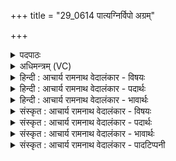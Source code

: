 +++
title = "29_0614 पात्यग्निर्विपो अग्रम्"

+++
<details><summary>पदपाठः</summary>

पा꣡ति꣢꣯। अ꣣ग्निः꣢। वि꣣पः꣢। अ꣡ग्र꣢꣯म्। प꣣द꣢म्। वेः। पा꣡ति꣢꣯। य꣣ह्वः꣢। च꣡र꣢꣯णम्। सू꣡र्य꣢꣯स्य। पा꣡ति꣢꣯। ना꣡भा꣢꣯। स꣣प्त꣡शी꣢र्षाणम्। स꣣प्त꣢। शी꣣र्षाणम्। अग्निः꣢। पा꣡ति꣢꣯। दे꣣वा꣡ना꣢म्। उ꣣पमा꣡द꣢म्। उ꣣प। मा꣡द꣢꣯म्। ऋ꣣ष्वः꣢। ६१४।
</details>

<details><summary>अधिमन्त्रम् (VC)</summary>

- अग्निः
- विश्वामित्रो गाथिनः
- त्रिष्टुप्
- धैवतः
- आरण्यं काण्डम्
</details>

<details><summary>हिन्दी : आचार्य रामनाथ वेदालंकार - विषयः</summary>

अगले मन्त्र में परमेश्वर की महिमा का वर्णन है।
</details>

<details><summary>हिन्दी : आचार्य रामनाथ वेदालंकार - पदार्थः</summary>

पदार्थान्वयभाषाः -  (विपः) मेधावी (अग्निः) अग्रनायक जगदीश्वर (वेः) पक्षी की अथवा वेगवान् पवन की (अग्रम्) अग्रगामी (पदम्) उड़ान की (पाति) रक्षा करता है। (यह्वः) वही महान् जगदीश्वर (सूर्यस्य) सूर्य के (चरणम्) संवत्सरचक्रप्रवर्तन आदि व्यापार की (पाति) रक्षा करता है। (अग्निः) वही अग्रगन्ता जगदीश्वर (नाभा) केन्द्रभूत हृदय अथवा मस्तिष्क में (सप्तशीर्षाणम्) मन, बुद्धि तथा पञ्च ज्ञानेन्द्रिय रूप सात शीर्षस्थ प्राणों के स्वामी जीवात्मा की (पाति) रक्षा करता है। (ऋष्वः) वही दर्शनीय जगदीश्वर (देवानाम्) विद्वानों के (उपमादम्) यज्ञ की (पाति) रक्षा करता है ॥१३॥ इस मन्त्र में ‘पाति’ की अनेक बार आवृत्ति में लाटानुप्रास अलङ्कार है। पुनः-पुनः ‘पाति’ कहने से यह सूचित होता है कि इसी प्रकार अन्यों के भी कर्मों की जगदीश्वर रक्षा करता है। पूर्वार्ध में पठित भी ‘अग्निः’ पद को उत्तरार्ध में पुनः पठित करने से यह सूचित होता है कि उत्तरार्ध की अर्थयोजना पृथक् करनी है ॥१३॥
</details>

<details><summary>हिन्दी : आचार्य रामनाथ वेदालंकार - भावार्थः</summary>

भावार्थभाषाः -  जगदीश्वर ही सूर्य, वायु, पृथिवी, चन्द्र आदि के, जीवात्मा, मन, बुद्धि, प्राण, इन्द्रियों आदि के और सब विद्वान् लोगों के यज्ञमय व्यापार का रक्षक होता है ॥१३॥ इस दशति में प्रजापति, सोम, अग्नि, अपांनपात् एवं इन्द्र नामों से जगदीश्वर की महिमा का वर्णन होने से, तेज और यश की प्रार्थना होने से तथा दिव्य रात्रि का वर्णन होने से इस दशति के विषय की पूर्वदशति के विषय के साथ संगति है ॥ षष्ठ प्रपाठक में तृतीयार्ध की तृतीय दशति समाप्त ॥ षष्ठ अध्याय में तृतीय खण्ड समाप्त ॥
</details>

<details><summary>संस्कृत : आचार्य रामनाथ वेदालंकार - विषयः</summary>

अथ जगदीश्वरस्य महिमानं वर्णयति।
</details>

<details><summary>संस्कृत : आचार्य रामनाथ वेदालंकार - पदार्थः</summary>

पदार्थान्वयभाषाः -  (विपः२) मेधावी। विपः इति मेधाविनामसु पठितम्। निघं० ३।१५। (अग्निः) अग्रणीः। जगदीश्वरः (वेः) पक्षिणः, गन्तुः पवनस्य वा। विः इति शकुनिनाम, वेतेर्गतिकर्मणः। निरु० २।६। (अग्रम्) अग्रगन्तृ (पदम्) उड्डयनं गमनं वा। पद गतौ, दिवादिः। (पाति) रक्षति। (यह्वः) स एव महान् जगदीश्वरः। यह्वः इति महन्नाम। निघं० ३।३। यह्व इति महतो नामधेयम्, यातश्च हूतश्च भवति। निरु० ८।८। (सूर्यस्य) आदित्यस्य (चरणम्) संवत्सरचक्रप्रवर्तनादिव्यापारम् (पाति) रक्षति। (अग्निः) स एव अग्रणीः जगदीश्वरः (नाभा) नाभौ, केन्द्रभूते हृदये मस्तिष्के वा। नाभिशब्दात् ‘सुपां सुलुक्०। अ० ७।१।३९’ इति सप्तम्या आकारादेशः। (सप्तशीर्षाणम्३) सप्त शिरांसि शीर्षण्या प्राणाः मनोबुद्धिज्ञानेन्द्रियरूपाः यस्य तं जीवात्मानम्। अत्र ‘शीर्षंश्छन्दसि। अ० ६।१।६०’ इति शिरसः शीर्षन्नादेशः। (पाति) रक्षति। (ऋष्वः) स एव दर्शनीयः जगदीश्वरः। ऋषी गतौ तुदादिः, दर्शनार्थोऽप्ययं दृश्यते। तथा च निरुक्तम् ऋषिर्दर्शनात् २।१। इति। (देवानाम्) विदुषाम् (उपमादम्) यज्ञम्। उपेत्य माद्यन्ति हृष्यन्ति विद्वांसः अत्र इति उपमादो यज्ञः। (पाति) रक्षति ॥१३॥४ अत्र ‘पाति’ इत्यस्यासकृदावृत्तौ लाटानुप्रासोऽलङ्कारः। पुनः पुनः ‘पाति’ इति कथनाद् अन्येषामपि कर्माणि स पातीति सूच्यते। पूर्वार्द्धे पठितम् अग्निपदम् उत्तरार्द्धे पुनरावृत्तं सद् उत्तरार्द्धस्य पृथगर्थयोजनाद्योतकम् ॥१३॥
</details>

<details><summary>संस्कृत : आचार्य रामनाथ वेदालंकार - भावार्थः</summary>

भावार्थभाषाः -  जगदीश्वर एव सूर्यवायुपृथिवीचन्द्रादीनां, जीवात्ममनोबुद्धि प्राणे- न्द्रियादीनां, सर्वेषां विद्वज्जनानां च यज्ञमयस्य व्यापारस्य रक्षको जायते ॥१३॥ अत्र प्रजापतिसोमाग्न्यपांनपादिन्द्रनामभिर्जगदीश्वरमहिमवर्णनाद् वर्चोयशःप्रार्थनाद् दिव्यरात्रिवर्णनाच्चैतद्दशत्यर्थस्य पूर्वदशत्यर्थेन संगतिरस्तीति बोध्यम् ॥ इति षष्ठे प्रपाठके तृतीयार्धे तृतीया दशतिः ॥ इति षष्ठेऽध्याये तृतीयः खण्डः ॥
</details>

<details><summary>संस्कृत : आचार्य रामनाथ वेदालंकार - पादटिप्पनी</summary>

टिप्पणी:   १. ऋ० ३।५।५, ‘पात्यग्निर्विपो’ इत्यत्र ‘पाति प्रियं रिपो’ इति पाठः। २. सायणस्तु ऋग्वेदे ‘रिपः’ इति पाठात् ‘रिपः’ इत्यस्य च निघण्टौ पृथिवीनामसु दर्शनाद् ‘वेः गन्त्र्याः सर्वत्र व्याप्तायाः विपः रिपः भूम्याः अग्रं मुख्यं पदं स्थानं पाति रक्षति’ इत व्याचष्टे। ‘विविधं पातीति विपो मेधावी’, इति य० ७।१७ भाष्ये द०। ३. नाभौ अन्तरिक्षस्य मध्ये सप्तशीर्षाणं सप्तगणं मरुद्गणम् इति सा०। (नाभा) मध्ये वर्तमानेऽन्तरिक्षे (सप्तशीर्षाणम्) सप्तविधानि शिरांसि किरणा यस्मिंस्तम् (सूर्यमण्डलम्) इति ऋग्भाष्ये द०। ४. ऋग्भाष्ये दयानन्दर्षिर्मन्त्रमिमम् ‘हे विद्वन्, यथा वह्निर्गतिमतां पृथिव्यादीनां रक्षाप्रकाशनिमित्तेन रक्षको वर्तते तथा त्वं सर्वेषां रक्षको भवेः’ इत्यर्थे व्याख्यातवान्।
</details>